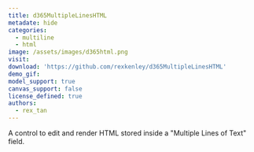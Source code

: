 ```yaml
---
title: d365MultipleLinesHTML
metadate: hide
categories:
  - multiline
  - html
image: /assets/images/d365html.png
visit: 
download: 'https://github.com/rexkenley/d365MultipleLinesHTML'
demo_gif: 
model_support: true
canvas_support: false
license_defined: true
authors:
  - rex_tan
---
```


A control to edit and render HTML stored inside a "Multiple Lines of Text" field.

